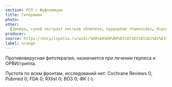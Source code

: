 ```yaml
---
section: РСП / Фуфломицин
title: Гипорамин
photo:
other:
  [Эребра, сухой экстракт листьев облепихи, hyppophae rhamnoides, Hiporhamin]
producer:
source: https://encyclopatia.ru/wiki/%D0%A0%D0%B0%D1%81%D1%81%D1%82%D1%80%D0%B5%D0%BB%D1%8C%D0%BD%D1%8B%D0%B9_%D1%81%D0%BF%D0%B8%D1%81%D0%BE%D0%BA_%D0%BF%D1%80%D0%B5%D0%BF%D0%B0%D1%80%D0%B0%D1%82%D0%BE%D0%B2
label: orange
---
```


Противовирусная фитотерапия, назначается при лечении герпеса и ОРВИ/гриппа.

Пустота по всем фронтам, исследований нет: Cochrane Reviews 0; Pubmed 0; FDA 0; RXlist 0; ВОЗ 0; ФК (-).
